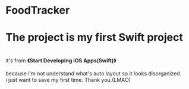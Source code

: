 # FoodTracker

<h1>The project is my first Swift project</h1><br> 
it's from <strong>《Start Developing iOS Apps(Swift)》</strong>
<br><br>
because i'm not understand what's auto layout so it looks disorganized.
<br>i just want to save my first time.
Thank you.(LMAO)
